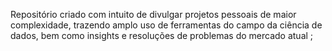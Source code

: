 Repositório criado com intuito de divulgar projetos pessoais de maior complexidade, trazendo amplo uso de ferramentas do campo da ciência de dados, bem como insights e resoluções de problemas do mercado atual ;
